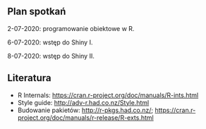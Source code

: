 ## Plan spotkań

2-07-2020: programowanie obiektowe w R.

6-07-2020: wstęp do Shiny I.

8-07-2020: wstęp do Shiny II.

## Literatura

 - R Internals: https://cran.r-project.org/doc/manuals/R-ints.html
 - Style guide: http://adv-r.had.co.nz/Style.html
 - Budowanie pakietów: http://r-pkgs.had.co.nz/; https://cran.r-project.org/doc/manuals/r-release/R-exts.html
 